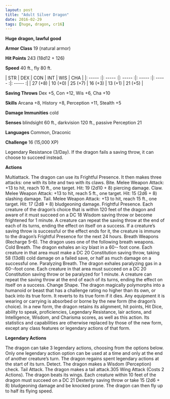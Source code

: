```yaml
---
layout: post
title: "Adult Silver Dragon"
date: 2016-02-29
tags: [huge, dragon, cr16]
---
```


**Huge dragon, lawful good**

**Armor Class** 19 (natural armor)

**Hit Points** 243 (18d12 + 126)

**Speed** 40 ft., fly 80 ft.

|   STR   |   DEX   |   CON   |   INT   |   WIS   |   CHA   |
|: ----- :|: ----- :|: ----- :|: ----- :|: ----- :|: ----- :|
| 27 (+8) | 10 (+0) | 25 (+7) | 16 (+3) | 13 (+1) | 21 (+5) |

**Saving Throws** Dex +5, Con +12, Wis +6, Cha +10 

**Skills** Arcana +8, History +8, Perception +11, Stealth +5 

**Damage Immunities** cold 

**Senses** blindsight 60 ft., darkvision 120 ft., passive Perception 21 

**Languages** Common, Draconic 

**Challenge** 16 (15,000 XP)

Legendary Resistance (3/Day). If the dragon fails a saving throw, it can choose to succeed instead. 

**Actions** 

Multiattack. The dragon can use its Frightful Presence. It then makes three attacks: one with its bite and two with its claws. Bite. Melee Weapon Attack: +13 to hit, reach 10 ft., one target. Hit: 19 (2d10 + 8) piercing damage. Claw. Melee Weapon Attack: +13 to hit, reach 5 ft., one target. Hit: 15 (2d6 + 8) slashing damage. Tail. Melee Weapon Attack: +13 to hit, reach 15 ft., one target. Hit: 17 (2d8 + 8) bludgeoning damage. Frightful Presence. Each creature of the dragon’s choice that is within 120 feet of the dragon and aware of it must succeed on a DC 18 Wisdom saving throw or become frightened for 1 minute. A creature can repeat the saving throw at the end of each of its turns, ending the effect on itself on a success. If a creature’s saving throw is successful or the effect ends for it, the creature is immune to the dragon’s Frightful Presence for the next 24 hours. Breath Weapons (Recharge 5–6). The dragon uses one of the following breath weapons. Cold Breath. The dragon exhales an icy blast in a 60-­‐ foot cone. Each creature in that area must make a DC 20 Constitution saving throw, taking 58 (13d8) cold damage on a failed save, or half as much damage on a successful one. Paralyzing Breath. The dragon exhales paralyzing gas in a 60-­‐foot cone. Each creature in that area must succeed on a DC 20 Constitution saving throw or be paralyzed for 1 minute. A creature can repeat the saving throw at the end of each of its turns, ending the effect on itself on a success. Change Shape. The dragon magically polymorphs into a humanoid or beast that has a challenge rating no higher than its own, or back into its true form. It reverts to its true form if it dies. Any equipment it is wearing or carrying is absorbed or borne by the new form (the dragon’s choice). In a new form, the dragon retains its alignment, hit points, Hit Dice, ability to speak, proficiencies, Legendary Resistance, lair actions, and Intelligence, Wisdom, and Charisma scores, as well as this action. Its statistics and capabilities are otherwise replaced by those of the new form, except any class features or legendary actions of that form. 

**Legendary Actions**

The dragon can take 3 legendary actions, choosing from the options below. Only one legendary action option can be used at a time and only at the end of another creature’s turn. The dragon regains spent legendary actions at the start of its turn. Detect. The dragon makes a Wisdom (Perception) check. Tail Attack. The dragon makes a tail attack.305 Wing Attack (Costs 2 Actions). The dragon beats its wings. Each creature within 10 feet of the dragon must succeed on a DC 21 Dexterity saving throw or take 15 (2d6 + 8) bludgeoning damage and be knocked prone. The dragon can then fly up to half its flying speed.